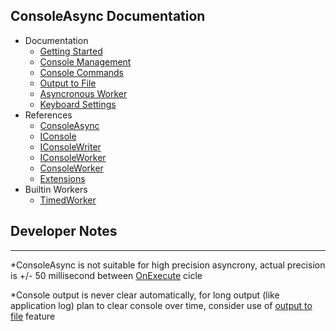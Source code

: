 ConsoleAsync Documentation
------------------------------------------------------------------------

* Documentation
	* [Getting Started](docs-getting-started.md)
	* [Console Management](docs-console-management.md)
	* [Console Commands](docs-console-commands.md)
	* [Output to File](docs-console-filesoutput.md)
	* [Asyncronous Worker](docs-asyncronous-worker.md)
	* [Keyboard Settings](docs-keyboard-settings.md)
* References
	* [ConsoleAsync](references.md#consoleasync)
	* [IConsole](references.md#iconsole)
	* [IConsoleWriter](references.md#iconsolewriter)
	* [IConsoleWorker](references.md#iconsoleworker)
	* [ConsoleWorker](references.md#consoleworker)
	* [Extensions](references.md#extensions)
* Builtin Workers
	* [TimedWorker](builtin.md#timedworker)
     



## Developer Notes
------------------------------------------------------------------------
*ConsoleAsync is not suitable for high precision asyncrony, actual precision is +/- 50 millisecond between [OnExecute](references.md#consoleworkeronexecute) cicle

*Console output is never clear automatically, for long output (like application log) plan to clear console over time, consider use of [output to file](docs-console-filesoutput.md) feature

